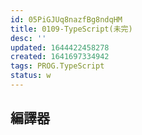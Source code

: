 ```yaml
---
id: 05PiGJUq8nazfBg8ndqHM
title: 0109-TypeScript(未完)
desc: ''
updated: 1644422458278
created: 1641697334942
tags: PROG.TypeScript
status: w
---
```


## 編譯器
